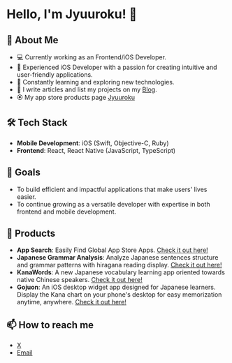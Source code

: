 # Hello, I'm Jyuuroku! 👋

## 🚀 About Me
- 💻 Currently working as an Frontend/iOS Developer.
- 📱 Experienced iOS Developer with a passion for creating intuitive and user-friendly applications.
- 🌱 Constantly learning and exploring new technologies.
- 📝 I write articles and list my projects on my [Blog](https://www.jyuuroku.com/projects).
- 🏵 My app store products page [Jyuuroku](https://apps.apple.com/us/developer/id1793009529)

## 🛠️ Tech Stack
- **Mobile Development**: iOS (Swift, Objective-C, Ruby)
- **Frontend**: React, React Native (JavaScript, TypeScript)

## 🎯 Goals
- To build efficient and impactful applications that make users' lives easier.
- To continue growing as a versatile developer with expertise in both frontend and mobile development.

## 📱 Products
- **App Search**: Easily Find Global App Store Apps. [Check it out here!](https://www.appsearch.app/)
- **Japanese Grammar Analysis**: Analyze Japanese sentences structure and grammar patterns with hiragana reading display. [Check it out here!](https://www.jagrammar.com/)
- **KanaWords**: A new Japanese vocabulary learning app oriented towards native Chinese speakers. [Check it out here!](https://www.jagrammar.com/kanawords)
- **Gojuon**: An iOS desktop widget app designed for Japanese learners. Display the Kana chart on your phone's desktop for easy memorization anytime, anywhere. [Check it out here!](https://www.jagrammar.com/gojuon)

## 📫 How to reach me
- [X](https://twitter.com/wwzzyying)
- [Email](mailto:jyuurokuu@gmail.com)

<!-- 
## 📈 GitHub Stats
![Your GitHub stats](https://github-readme-stats.vercel.app/api?username=your-username&show_icons=true&theme=radical)
-->
